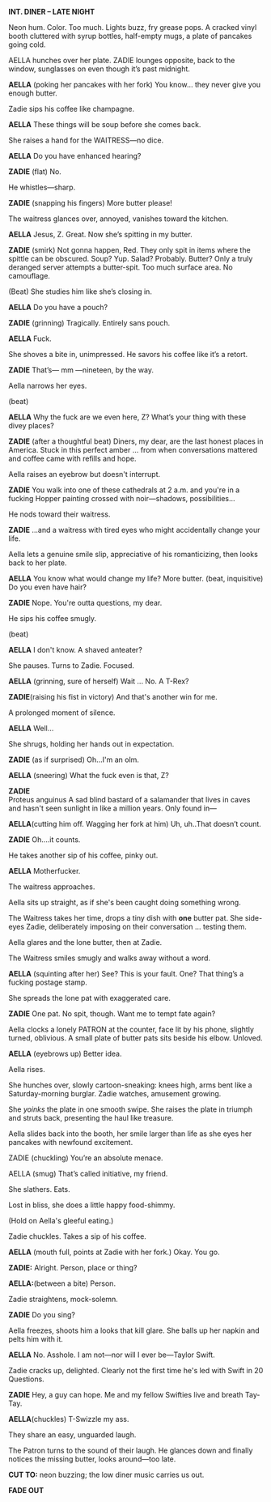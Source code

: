 **INT. DINER – LATE NIGHT**

Neon hum. Color. Too much. Lights buzz, fry grease pops. A cracked vinyl booth cluttered with syrup bottles, half-empty mugs, a plate of pancakes going cold.

AELLA hunches over her plate. ZADIE lounges opposite, back to the window, sunglasses on even though it’s past midnight.

**AELLA** (poking her pancakes with her fork) 
You know… they never give you enough butter.

Zadie sips his coffee like champagne.

**AELLA** 
These things will be soup before she comes back.

She raises a hand for the WAITRESS—no dice.

**AELLA** 
Do you have enhanced hearing?

**ZADIE** (flat) 
No.

He whistles—sharp.

**ZADIE** (snapping his fingers) 
More butter please!

The waitress glances over, annoyed, vanishes toward the kitchen.

**AELLA** 
Jesus, Z. Great. Now she’s spitting in my butter.

**ZADIE** (smirk) 
Not gonna happen, Red. They only spit in items where the spittle can be obscured. Soup? Yup. Salad? Probably. Butter? Only a truly deranged server attempts a butter-spit. Too much surface area. No camouflage.

(Beat) She studies him like she’s closing in.

**AELLA** 
Do you have a pouch?

**ZADIE** (grinning) 
Tragically. Entirely sans pouch.

**AELLA** 
Fuck.

She shoves a bite in, unimpressed. He savors his coffee like it’s a retort.

**ZADIE** 
That’s— mm —nineteen, by the way.

Aella narrows her eyes.

(beat)

**AELLA** 
Why the fuck are we even here, Z? What’s your thing with these divey places?

**ZADIE** (after a thoughtful beat) 
Diners, my dear, are the last honest places in America. Stuck in this perfect amber ... from when conversations mattered and coffee came with refills and hope.

Aella raises an eyebrow but doesn't interrupt.

**ZADIE** 
You walk into one of these cathedrals at 2 a.m. and you're in a fucking Hopper painting crossed with noir—shadows, possibilities...

He nods toward their waitress.

**ZADIE** 
...and a waitress with tired eyes who might accidentally change your life.

Aella lets a genuine smile slip, appreciative of his romanticizing, then looks back to her plate.

**AELLA** 
You know what would change my life? More butter. (beat, inquisitive) Do you even have hair?

**ZADIE**
Nope. You're outta questions, my dear.

He sips his coffee smugly.

(beat)

**AELLA**
I don't know.  A shaved anteater?

She pauses.  Turns to Zadie.  Focused.

**AELLA** (grinning, sure of herself)
Wait ... No.   A T-Rex?

**ZADIE**(raising his fist in victory)
And that's another win for me.

A prolonged moment of silence.

**AELLA** 
Well…

She shrugs, holding her hands out in expectation.

**ZADIE** (as if surprised)
Oh…I'm an olm. 

**AELLA** (sneering)
What the fuck even is that, Z?

**ZADIE**  
Proteus anguinus A sad blind bastard of a salamander that lives in caves and hasn't seen sunlight in like a million years. Only found in—

**AELLA**(cutting him off.  Wagging her fork at him)
Uh, uh..That doesn’t count.

**ZADIE**
Oh….it counts.

He takes another sip of his coffee, pinky out.

**AELLA** 
Motherfucker.

The waitress approaches. 

Aella sits up straight, as if she's been caught doing something wrong.

The Waitress takes her time, drops a tiny dish with **one** butter pat.  She side-eyes Zadie, deliberately imposing on their conversation ... testing them.

Aella glares and the lone butter, then at Zadie.

The Waitress smiles smugly and walks away without a word.

**AELLA** (squinting after her) 
See? This is your fault. One? That thing’s a fucking postage stamp.

She spreads the lone pat with exaggerated care.

**ZADIE** 
One pat. No spit, though. Want me to tempt fate again?

Aella clocks a lonely PATRON at the counter, face lit by his phone, slightly turned, oblivious. A small plate of butter pats sits beside his elbow. Unloved.

**AELLA** (eyebrows up) 
Better idea.

Aella rises.

She hunches over, slowly cartoon-sneaking: knees high, arms bent like a Saturday-morning burglar. Zadie watches, amusement growing.

She _yoinks_ the plate in one smooth swipe.  She raises the plate in triumph  and struts back, presenting the haul like treasure.

Aella slides back into the booth, her smile larger than life as she eyes her pancakes with newfound excitement.

ZADIE (chuckling) 
You’re an absolute menace.

AELLA (smug) 
That’s called initiative, my friend.

She slathers. Eats. 

Lost in bliss, she does a little happy food-shimmy.

(Hold on Aella's gleeful eating.)

Zadie chuckles.  Takes a sip of his coffee. 

**AELLA** (mouth full, points at Zadie with her fork.) 
Okay. You go.

**ZADIE:**
Alright.  Person, place or thing?

**AELLA:**(between a bite)
Person.

Zadie straightens, mock-solemn.

**ZADIE** Do you sing?

Aella freezes, shoots him a looks that kill glare.  She balls up her napkin and pelts him with it.

**AELLA** No. Asshole. I am not—nor will I ever be—Taylor Swift.

Zadie cracks up, delighted. Clearly not the first time he's led with Swift in 20 Questions.

**ZADIE** Hey, a guy can hope. Me and my fellow Swifties live and breath Tay-Tay.

**AELLA**(chuckles) T-Swizzle my ass.

They share an easy, unguarded laugh. 

The Patron turns to the sound of their laugh.  He glances down and finally notices the missing butter, looks around—too late.

**CUT TO:** neon buzzing; the low diner music carries us out.

**FADE OUT**